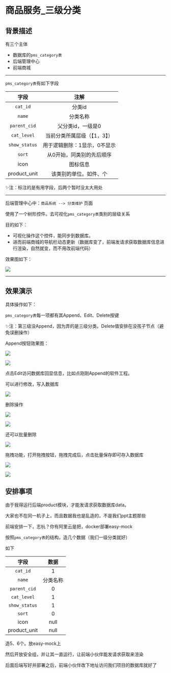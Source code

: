 # 商品服务_三级分类

## 背景描述

有三个主体

- 数据库的`pms_category表`
- 后端管理中心
- 前端商城



---





`pms_category表`有如下字段

|     字段      |             注解             |
| :-----------: | :--------------------------: |
|   `cat_id`    |            分类id            |
|    `name`     |           分类名称           |
| `parent_cid`  |      父分类id，一级是0       |
|  `cat_level`  | 当前分类所属层级（【1，3】） |
| `show_status` | 用于逻辑删除：1显示，0不显示 |
|    `sort`     |  从0开始，同类别的先后顺序   |
|     icon      |           图标信息           |
| product_unit  |    该类别的单位。如件、个    |

✨注：标注的是有用字段，后两个暂时没太大用处



----





后端管理中心中：`商品系统 --> 分类维护` 页面

使用了一个树形控件。去可视化`pms_category表`类别的层级关系



目的如下：

- 可视化操作这个控件，能同步到数据库。
- 进而前端商城的导航栏动态更新（数据库变了，前端发请求获取数据库信息进行渲染，自然就变，而不用改前端代码）



效果图如下：

![](images/Snipaste_2020-06-12_18-35-50.png)





----



## 效果演示

具体操作如下：

`pms_category表`每一项都有其Append、Edit、Delete按键

✨注：第三级没Append，因为弄的是三级分类。Delete值安排在没孩子节点（避免误删操作）

Append按钮效果图：

![](images/Snipaste_2020-06-12_18-39-24.png)

![](images/Snipaste_2020-06-12_18-41-39.png)



点击Edit访问数据库回显信息，比如点刚刚Append的软件工程。

可以进行修改，写入数据库

![](images/Snipaste_2020-06-12_18-42-13.png)

删除操作

![](images/微信图片_20200612184424.png)

![](images/Snipaste_2020-06-12_18-45-45.png)

还可以批量删除

![](images/Snipaste_2020-06-12_18-48-06.png)

拖拽功能，打开拖拽按钮，拖拽完成后，点击批量保存即可存入数据库

![](images/Snipaste_2020-06-12_18-50-11.png)

![](images/Snipaste_2020-06-12_18-50-51.png)



## 安排事项

由于我得运行后端product模块，才能发请求获取数据库data。

大家也不在同一机子上，而且数据我也是乱造的，不是我们ppt主题那些

前端安排一下，志杭？你有阿里云是把，docker部署easy-mock

按照`pms_category表`的结构，造几个数据（我们一级分类就好）

如下

|     字段      |   数据   |
| :-----------: | :------: |
|   `cat_id`    |    1     |
|    `name`     | 分类名称 |
| `parent_cid`  |    0     |
|  `cat_level`  |    1     |
| `show_status` |    1     |
|    `sort`     |    0     |
|     icon      |   null   |
| product_unit  |   null   |

造5、6个。放easy-mock上

然后开放安全组，并让其一直运行，让前端小伙伴能发请求获取来渲染



后面后端写好并部署之后，前端小伙伴改下地址访问我们项目的数据库就好了
